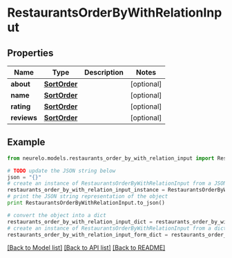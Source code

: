 # RestaurantsOrderByWithRelationInput


## Properties
Name | Type | Description | Notes
------------ | ------------- | ------------- | -------------
**about** | [**SortOrder**](SortOrder.md) |  | [optional] 
**name** | [**SortOrder**](SortOrder.md) |  | [optional] 
**rating** | [**SortOrder**](SortOrder.md) |  | [optional] 
**reviews** | [**SortOrder**](SortOrder.md) |  | [optional] 

## Example

```python
from neurelo.models.restaurants_order_by_with_relation_input import RestaurantsOrderByWithRelationInput

# TODO update the JSON string below
json = "{}"
# create an instance of RestaurantsOrderByWithRelationInput from a JSON string
restaurants_order_by_with_relation_input_instance = RestaurantsOrderByWithRelationInput.from_json(json)
# print the JSON string representation of the object
print RestaurantsOrderByWithRelationInput.to_json()

# convert the object into a dict
restaurants_order_by_with_relation_input_dict = restaurants_order_by_with_relation_input_instance.to_dict()
# create an instance of RestaurantsOrderByWithRelationInput from a dict
restaurants_order_by_with_relation_input_form_dict = restaurants_order_by_with_relation_input.from_dict(restaurants_order_by_with_relation_input_dict)
```
[[Back to Model list]](../README.md#documentation-for-models) [[Back to API list]](../README.md#documentation-for-api-endpoints) [[Back to README]](../README.md)


